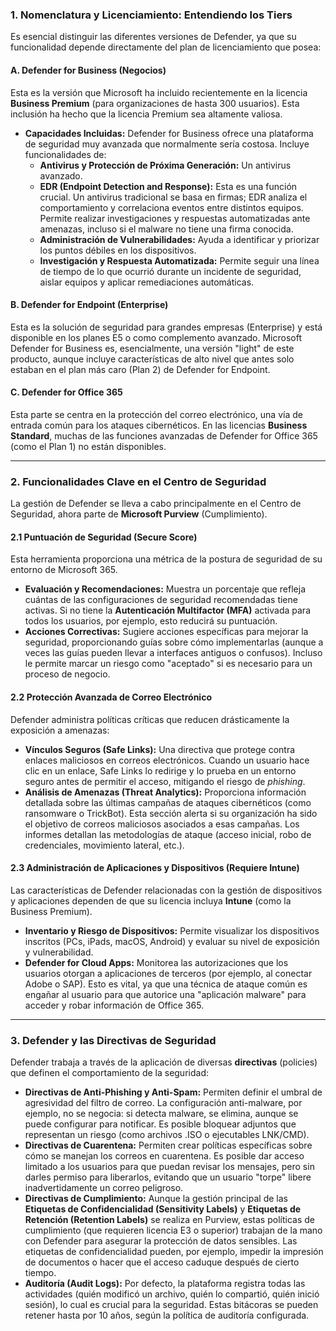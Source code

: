 ### 1. Nomenclatura y Licenciamiento: Entendiendo los Tiers

Es esencial distinguir las diferentes versiones de Defender, ya que su funcionalidad depende directamente del plan de licenciamiento que posea:

#### A. Defender for Business (Negocios)

Esta es la versión que Microsoft ha incluido recientemente en la licencia **Business Premium** (para organizaciones de hasta 300 usuarios). Esta inclusión ha hecho que la licencia Premium sea altamente valiosa.

- **Capacidades Incluidas:** Defender for Business ofrece una plataforma de seguridad muy avanzada que normalmente sería costosa. Incluye funcionalidades de:
  - **Antivirus y Protección de Próxima Generación:** Un antivirus avanzado.
  - **EDR (Endpoint Detection and Response):** Esta es una función crucial. Un antivirus tradicional se basa en firmas; EDR analiza el comportamiento y correlaciona eventos entre distintos equipos. Permite realizar investigaciones y respuestas automatizadas ante amenazas, incluso si el malware no tiene una firma conocida.
  - **Administración de Vulnerabilidades:** Ayuda a identificar y priorizar los puntos débiles en los dispositivos.
  - **Investigación y Respuesta Automatizada:** Permite seguir una línea de tiempo de lo que ocurrió durante un incidente de seguridad, aislar equipos y aplicar remediaciones automáticas.

#### B. Defender for Endpoint (Enterprise)

Esta es la solución de seguridad para grandes empresas (Enterprise) y está disponible en los planes E5 o como complemento avanzado. Microsoft Defender for Business es, esencialmente, una versión "light" de este producto, aunque incluye características de alto nivel que antes solo estaban en el plan más caro (Plan 2) de Defender for Endpoint.

#### C. Defender for Office 365

Esta parte se centra en la protección del correo electrónico, una vía de entrada común para los ataques cibernéticos. En las licencias **Business Standard**, muchas de las funciones avanzadas de Defender for Office 365 (como el Plan 1) no están disponibles.

---

### 2. Funcionalidades Clave en el Centro de Seguridad

La gestión de Defender se lleva a cabo principalmente en el Centro de Seguridad, ahora parte de **Microsoft Purview** (Cumplimiento).

#### 2.1 Puntuación de Seguridad (Secure Score)

Esta herramienta proporciona una métrica de la postura de seguridad de su entorno de Microsoft 365.

- **Evaluación y Recomendaciones:** Muestra un porcentaje que refleja cuántas de las configuraciones de seguridad recomendadas tiene activas. Si no tiene la **Autenticación Multifactor (MFA)** activada para todos los usuarios, por ejemplo, esto reducirá su puntuación.
- **Acciones Correctivas:** Sugiere acciones específicas para mejorar la seguridad, proporcionando guías sobre cómo implementarlas (aunque a veces las guías pueden llevar a interfaces antiguos o confusos). Incluso le permite marcar un riesgo como "aceptado" si es necesario para un proceso de negocio.

#### 2.2 Protección Avanzada de Correo Electrónico

Defender administra políticas críticas que reducen drásticamente la exposición a amenazas:

- **Vínculos Seguros (Safe Links):** Una directiva que protege contra enlaces maliciosos en correos electrónicos. Cuando un usuario hace clic en un enlace, Safe Links lo redirige y lo prueba en un entorno seguro antes de permitir el acceso, mitigando el riesgo de _phishing_.
- **Análisis de Amenazas (Threat Analytics):** Proporciona información detallada sobre las últimas campañas de ataques cibernéticos (como ransomware o TrickBot). Esta sección alerta si su organización ha sido el objetivo de correos maliciosos asociados a esas campañas. Los informes detallan las metodologías de ataque (acceso inicial, robo de credenciales, movimiento lateral, etc.).

#### 2.3 Administración de Aplicaciones y Dispositivos (Requiere Intune)

Las características de Defender relacionadas con la gestión de dispositivos y aplicaciones dependen de que su licencia incluya **Intune** (como la Business Premium).

- **Inventario y Riesgo de Dispositivos:** Permite visualizar los dispositivos inscritos (PCs, iPads, macOS, Android) y evaluar su nivel de exposición y vulnerabilidad.
- **Defender for Cloud Apps:** Monitorea las autorizaciones que los usuarios otorgan a aplicaciones de terceros (por ejemplo, al conectar Adobe o SAP). Esto es vital, ya que una técnica de ataque común es engañar al usuario para que autorice una "aplicación malware" para acceder y robar información de Office 365.

---

### 3. Defender y las Directivas de Seguridad

Defender trabaja a través de la aplicación de diversas **directivas** (policies) que definen el comportamiento de la seguridad:

- **Directivas de Anti-Phishing y Anti-Spam:** Permiten definir el umbral de agresividad del filtro de correo. La configuración anti-malware, por ejemplo, no se negocia: si detecta malware, se elimina, aunque se puede configurar para notificar. Es posible bloquear adjuntos que representan un riesgo (como archivos .ISO o ejecutables LNK/CMD).
- **Directivas de Cuarentena:** Permiten crear políticas específicas sobre cómo se manejan los correos en cuarentena. Es posible dar acceso limitado a los usuarios para que puedan revisar los mensajes, pero sin darles permiso para liberarlos, evitando que un usuario "torpe" libere inadvertidamente un correo peligroso.
- **Directivas de Cumplimiento:** Aunque la gestión principal de las **Etiquetas de Confidencialidad (Sensitivity Labels)** y **Etiquetas de Retención (Retention Labels)** se realiza en Purview, estas políticas de cumplimiento (que requieren licencia E3 o superior) trabajan de la mano con Defender para asegurar la protección de datos sensibles. Las etiquetas de confidencialidad pueden, por ejemplo, impedir la impresión de documentos o hacer que el acceso caduque después de cierto tiempo.
- **Auditoría (Audit Logs):** Por defecto, la plataforma registra todas las actividades (quién modificó un archivo, quién lo compartió, quién inició sesión), lo cual es crucial para la seguridad. Estas bitácoras se pueden retener hasta por 10 años, según la política de auditoría configurada.
